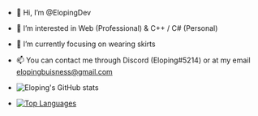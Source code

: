 - 👋 Hi, I’m @ElopingDev
- 👀 I’m interested in Web (Professional) & C++ / C# (Personal)
- 🌱 I’m currently focusing on wearing skirts
- 📫 You can contact me through Discord (Eloping#5214) or at my email elopingbuisness@gmail.com

- ![Eloping's GitHub stats](https://github-readme-stats.vercel.app/api?username=ElopingDev&show_icons=true&theme=jolly)

- [![Top Languages](https://github-readme-stats.vercel.app/api/top-langs/?username=ElopingDev&layout=compact&theme=jolly)](https://github.com/anuraghazra/github-readme-stats)


<!---
ElopingDev/ElopingDev is a ✨ special ✨ repository because its `README.md` (this file) appears on your GitHub profile.
You can click the Preview link to take a look at your changes.
--->
